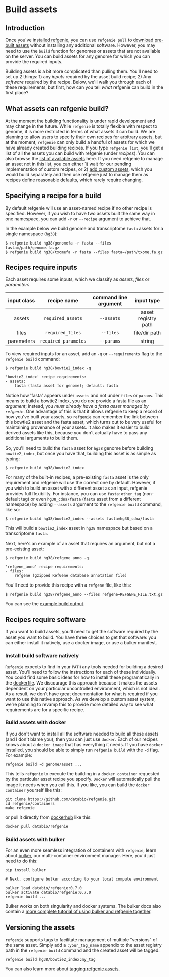 # Build assets
## Introduction
Once you've [installed refgenie](install.md), you can use `refgenie pull` to [download pre-built assets](pull.md) without installing any additional software. However, you may need to use the `build` function for genomes or assets that are not available on the server. You can build assets for any genome for which you can provide the required inputs.

Building assets is a bit more complicated than pulling them. You'll need to set up 2 things: 1) any *inputs* required by the asset build recipe; 2) Any *software* required by the recipe. Below, we'll walk you through each of these requirements, but first, how can you tell *what* refgenie can build in the first place?

## What assets can refgenie build?

At the moment the building functionality is under rapid development and may change in the future. While `refgenie` is totally flexible with respect to genome, it is more restricted in terms of what assets it can build. We are planning to allow users to specify their own recipes for arbitrary assets, but at the moment, `refgenie` can only build a handful of assets for which we have already created building recipes. If you type `refgenie list`, you'll get a list of all the assets you can build with refgenie (under *recipes*). You can also browse the [list of available assets](available_assets.md) here. If you need refgenie to manage an asset not in this list, you can either 1) wait for our pending implementation of custom recipes, or 2) [add custom assets](custom_assets.md), which you would build separately and then use refgenie just to manage them as recipes define reasonable defaults, which rarely require changing. 

## Specifying a recipe for a build

By default refgenie will use an asset-named recipe if no other recipe is specified. However, if you wish to have two assets built the same way in one namespace, you can add `-r` or `--recipe` argument to achieve that.

In the example below we build genome and transcriptome `fasta` assets for a single namespace (`hg38`):

```
$ refgenie build hg38/genomefa -r fasta --files fasta=/path/genome.fa.gz
$ refgenie build hg38/txomefa -r fasta --files fasta=/path/txome.fa.gz
```  

## Recipes require inputs

Each asset requires some inputs, which we classify as _assets_, _files_ or _parameters_. 

| **input class** |    **recipe name**   | **command line argument** |    **input type**   |
|:---------------:|:--------------------:|:-------------------------:|:-------------------:|
| assets          |   `required_assets`  |         `--assets`        | asset registry path |
| files           |   `required_files`   |         `--files`         |    file/dir path    |
| parameters      | `required_parametes` |       `--params`          |        string       |


 To view required inputs for an asset, add an `-q` or `--requirements` flag to the `refgenie build` command: 

```
$ refgenie build hg38/bowtie2_index -q

'bowtie2_index' recipe requirements: 
- assets:
	fasta (fasta asset for genome); default: fasta
```  

Notice how 'fasta' appears under `assets` and not under `files` or `params`. This means to build a bowtie2 index, you do *not* provide a fasta file as an *argument*; instead, you *must already have a fasta asset managed by `refgenie`*. One advantage of this is that it allows refgenie to keep a record of how you've built your assets, so `refgenie` can remember the link between this bowtie2 asset and the fasta asset, which turns out to be very useful for maintaining provenance of your assets. It also makes it easier to build derived assets like this, because you don't actually have to pass any additional arguments to build them.

So, you'll need to build the `fasta` asset for `hg38` genome before building `bowtie2_index`, but once you have that, building this asset is as simple as typing:

```
$ refgenie build hg38/bowtie2_index
```

For many of the built-in recipes, a pre-existing `fasta` asset is the only requirement and refgenie will use the correct one by default. However, if you wish to build an asset with a different asset as an input, refgenie provides full flexibility. For instance, you can use `fasta:other_tag` (non-default tag) or even `hg38_cdna/fasta` (`fasta` asset from a different namespace) by adding `--assets` argument to the `refgenie build` command, like so:

```
$ refgenie build hg38/bowtie2_index --assets fasta=hg38_cdna/fasta
``` 

This will build a `bowtie2_index` asset in `hg38` namespace but based on a transcriptome `fasta`.


Next, here's an example of an asset that requires an argument, but not a pre-existing asset:

```
$ refgenie build hg38/refgene_anno -q

'refgene_anno' recipe requirements: 
- files:
	refgene (gzipped RefGene database annotation file)
```

You'll need to provide this recipe with a `refgene` file, like this:

```
$ refgenie build hg38/refgene_anno --files refgene=REFGENE_FILE.txt.gz
```

You can see the [example build output](build_output.md).

## Recipes require software

If you want to build assets, you'll need to get the software required by the asset you want to build. You have three choices to get that software: you can either install it natively, use a docker image, or use a bulker manifest.   

### Install build software natively

`Refgenie` expects to find in your `PATH` any tools needed for building a desired asset. You'll need to follow the instructions for each of these individually. You could find some basic ideas for how to install these programatically in the [dockerfile](https://github.com/databio/refgenie/blob/dev/containers/Dockerfile_refgenie). We discourage this approach because it makes the assets dependent on your particular uncontrolled environment, which is not ideal. As a result, we don't have great documentation for what is required if you want to use this native approach. As we develop a custom asset system, we're planning to revamp this to provide more detailed way to see what requirements are for a specific recipe.

### Build assets with docker

If you don't want to install all the software needed to build all these assets (and I don't blame you), then you can just use `docker`. Each of our recipes knows about a `docker image` that has everything it needs. If you have `docker` installed, you should be able to simply run `refgenie build` with the `-d` flag. For example:

```
refgenie build -d genome/asset ...
```

This tells `refgenie` to execute the building in a `docker container` requested by the particular asset recipe you specify. `Docker` will automatically pull the image it needs when you call this. If you like, you can build the `docker container` yourself like this:

```
git clone https://github.com/databio/refgenie.git
cd refgenie/containers
make refgenie
```

or pull it directly from [dockerhub](https://hub.docker.com/r/databio/refgenie) like this:

```
docker pull databio/refgenie
```

### Build assets with bulker

For an even more seamless integration of containers with `refgenie`, learn about [bulker](http://bulker.io), our multi-container environment manager. Here, you'd just need to do this:

```console
pip install bulker

# Next, configure bulker according to your local compute environment

bulker load databio/refgenie:0.7.0
bulker activate databio/refgenie:0.7.0
refgenie build ...
```

Bulker works on both singularity and docker systems. The bulker docs also contain a [more complete tutorial of using bulker and refgenie together](http://bulker.databio.org/en/latest/refgenie_tutorial/).

## Versioning the assets

`refgenie` supports tags to facilitate management of multiple "versions" of the same asset. Simply add a `:your_tag_name` appendix to the asset registry path in the `refgenie build` command and the created asset will be tagged:

```
refgenie build hg38/bowtie2_index:my_tag
```

You can also learn more about [tagging refgenie assets](tag.md).